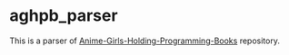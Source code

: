 # aghpb_parser
This is a parser of [Anime-Girls-Holding-Programming-Books](https://github.com/cat-milk/Anime-Girls-Holding-Programming-Books) repository.
